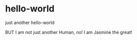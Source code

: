 # hello-world
just another hello-world

BUT I am not just another Human, no! I am Jasmine the great!

